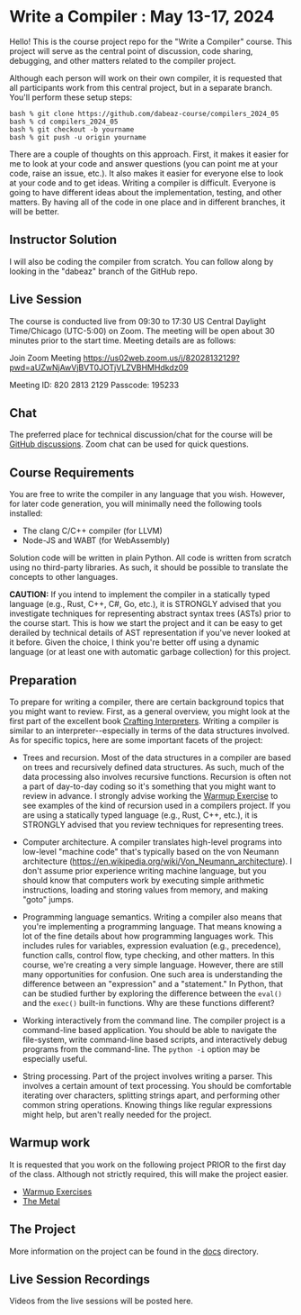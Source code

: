 # Write a Compiler : May 13-17, 2024

Hello! This is the course project repo for the "Write a Compiler"
course.  This project will serve as the central point of discussion, code
sharing, debugging, and other matters related to the compiler project.

Although each person will work on their own compiler, it is requested
that all participants work from this central project, but in a separate
branch.   You'll perform these setup steps:

    bash % git clone https://github.com/dabeaz-course/compilers_2024_05
    bash % cd compilers_2024_05
    bash % git checkout -b yourname
    bash % git push -u origin yourname

There are a couple of thoughts on this approach. First, it makes it
easier for me to look at your code and answer questions (you can 
point me at your code, raise an issue, etc.).   It also makes it easier
for everyone else to look at your code and to get ideas.  Writing a
compiler is difficult. Everyone is going to have different ideas about
the implementation, testing, and other matters.  By having all of the
code in one place and in different branches, it will be better.

## Instructor Solution

I will also be coding the compiler from scratch.  You can follow along by
looking in the "dabeaz" branch of the GitHub repo.

## Live Session 

The course is conducted live from 09:30 to 17:30 US Central Daylight Time/Chicago (UTC-5:00)
on Zoom.  The meeting will be open about 30 minutes prior
to the start time. Meeting details are as follows:

Join Zoom Meeting
https://us02web.zoom.us/j/82028132129?pwd=aUZwNjAwVjBVT0JOTjVLZVBHMHdkdz09

Meeting ID: 820 2813 2129
Passcode: 195233

## Chat

The preferred place for technical discussion/chat for the course will be [GitHub
discussions](https://github.com/dabeaz-course/compilers_2024_05/discussions).
Zoom chat can be used for quick questions.

## Course Requirements

You are free to write the compiler in any language that you wish.
However, for later code generation, you will minimally need the
following tools installed:

* The clang C/C++ compiler (for LLVM)
* Node-JS and WABT (for WebAssembly)

Solution code will be written in plain Python.  All code is written
from scratch using no third-party libraries.  As such, it should be
possible to translate the concepts to other languages.

**CAUTION:** If you intend to implement the compiler in a statically
typed language (e.g., Rust, C++, C#, Go, etc.), it is STRONGLY advised
that you investigate techniques for representing abstract syntax trees
(ASTs) prior to the course start.  This is how we start the project
and it can be easy to get derailed by technical details of AST
representation if you've never looked at it before.  Given the choice,
I think you're better off using a dynamic language (or at least one
with automatic garbage collection) for this project.

## Preparation

To prepare for writing a compiler, there are certain background topics
that you might want to review.  First, as a general overview, you
might look at the first part of the excellent book [Crafting Interpreters](https://craftinginterpreters.com).
Writing a compiler is similar to an interpreter--especially in terms of the data
structures involved. As for specific topics, here
are some important facets of the project:

* Trees and recursion.  Most of the data structures in a compiler are
  based on trees and recursively defined data structures. As such,
  much of the data processing also involves recursive functions.
  Recursion is often not a part of day-to-day coding so it's something
  that you might want to review in advance.  I strongly advise
  working the [Warmup Exercise](docs/Warmup-Exercises.md) to see examples of
  the kind of recursion used in a compilers project.  If you are
  using a statically typed language (e.g., Rust, C++, etc.), it
  is STRONGLY advised that you review techniques for representing trees.

* Computer architecture.  A compiler translates high-level programs
  into low-level "machine code" that's typically based on the von Neumann architecture
  (https://en.wikipedia.org/wiki/Von_Neumann_architecture).  I don't
  assume prior experience writing machine language, but you should
  know that computers work by executing simple arithmetic instructions,
  loading and storing values from memory, and making "goto" jumps.

* Programming language semantics.  Writing a compiler also means that
  you're implementing a programming language.  That means knowing a
  lot of the fine details about how programming languages work. This
  includes rules for variables, expression evaluation (e.g., precedence),
  function calls, control flow, type checking, and other matters.
  In this course, we're creating a very simple language.  However,
  there are still many opportunities for confusion.  One such area
  is understanding the difference between an "expression" and a
  "statement."  In Python, that can be studied further by exploring
  the difference between the `eval()` and the `exec()` built-in
  functions.  Why are these functions different?

* Working interactively from the command line. The compiler project
  is a command-line based application.  You should be able to navigate
  the file-system, write command-line based scripts, and interactively
  debug programs from the command-line.   The `python -i` option
  may be especially useful.

* String processing. Part of the project involves writing a
  parser.  This involves a certain amount of text processing.
  You should be comfortable iterating over characters, splitting
  strings apart, and performing other common string operations.
  Knowing things like regular expressions might help, but aren't
  really needed for the project.

## Warmup work

It is requested that you work on the following project PRIOR to
the first day of the class.   Although not strictly required, this
will make the project easier.

* [Warmup Exercises](docs/Warmup-Exercises.md)
* [The Metal](docs/The_Metal.md)

## The Project

More information on the project can be found in the [docs](docs/README.md)
directory.

## Live Session Recordings

Videos from the live sessions will be posted here.


